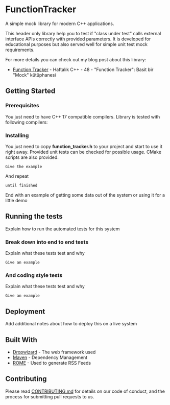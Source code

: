 # FunctionTracker
A simple mock library for modern C++ applications.

This header only library help you to test if "class under test" calls external interface APIs correctly with provided parameters.
It is developed for educational purposes but also served well for simple unit test mock requirements.

For more details you can check out my blog post about this library:
* [Function Tracker](https://www.yazilimperver.com/?p=2512&preview=true) - Haftalık C++ - 48 - "Function Tracker": Basit bir "Mock" kütüphanesi

## Getting Started

### Prerequisites

You just need to have C++ 17 compatible compilers. Library is tested with following compilers:

### Installing

You just need to copy **function_tracker.h** to your project and start to use it right away. 
Provided unit tests can be checked for possible usage. CMake scripts are also provided.


```
Give the example
```

And repeat

```
until finished
```

End with an example of getting some data out of the system or using it for a little demo

## Running the tests

Explain how to run the automated tests for this system

### Break down into end to end tests

Explain what these tests test and why

```
Give an example
```

### And coding style tests

Explain what these tests test and why

```
Give an example
```

## Deployment

Add additional notes about how to deploy this on a live system

## Built With

* [Dropwizard](http://www.dropwizard.io/1.0.2/docs/) - The web framework used
* [Maven](https://maven.apache.org/) - Dependency Management
* [ROME](https://rometools.github.io/rome/) - Used to generate RSS Feeds

## Contributing

Please read [CONTRIBUTING.md](https://gist.github.com/PurpleBooth/b24679402957c63ec426) for details on our code of conduct, and the process for submitting pull requests to us.
